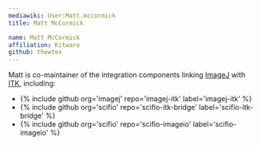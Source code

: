 ```yaml
---
mediawiki: User:Matt.mccormick
title: Matt McCormick

name: Matt McCormick
affiliation: Kitware
github: thewtex
---
```


Matt is co-maintainer of the integration components linking [ImageJ](/software/imagej) with [ITK](/software/itk), including:

-   {% include github org='imagej' repo='imagej-itk' label='imagej-itk' %}
-   {% include github org='scifio' repo='scifio-itk-bridge' label='scifio-itk-bridge' %}
-   {% include github org='scifio' repo='scifio-imageio' label='scifio-imageio' %}
